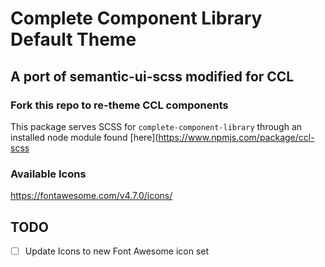 # Complete Component Library Default Theme

## A port of semantic-ui-scss modified for CCL

### Fork this repo to re-theme CCL components

This package serves SCSS for `complete-component-library` through an installed node module found [here](https://www.npmjs.com/package/ccl-scss

### Available Icons

https://fontawesome.com/v4.7.0/icons/


## TODO
- [ ] Update Icons to new Font Awesome icon set
